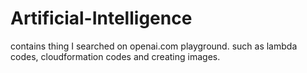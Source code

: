 # Artificial-Intelligence
contains thing I searched on openai.com playground. such as lambda codes, cloudformation codes and creating images.
